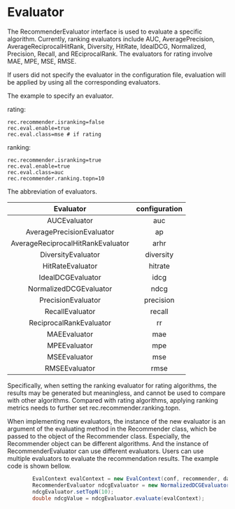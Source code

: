 # Evaluator

The RecommenderEvaluator interface is used to evaluate a specific algorithm. Currently, ranking evaluators include AUC, AveragePrecision, AverageReciprocalHitRank, Diversity, HitRate, IdealDCG, Normalized, Precision, Recall, and REciprocalRank. The evaluators for rating involve MAE, MPE, MSE, RMSE.

If users did not specify the evaluator in the configuration file, evaluation will be applied by using all the corresponding evaluators.

The example to specify an evaluator.

rating:

```
rec.recommender.isranking=false
rec.eval.enable=true
rec.eval.class=mse # if rating
```

ranking:

```
rec.recommender.isranking=true
rec.eval.enable=true
rec.eval.class=auc
rec.recommender.ranking.topn=10
```

The abbreviation of evaluators.

|             Evaluator             | configuration |
|:---------------------------------:|:-------------:|
|            AUCEvaluator           |      auc      |
|     AveragePrecisionEvaluator     |       ap      |
| AverageReciprocalHitRankEvaluator |      arhr     |
|         DiversityEvaluator        |   diversity   |
|          HitRateEvaluator         |    hitrate    |
|         IdealDCGEvaluator         |      idcg     |
|       NormalizedDCGEvaluator      |      ndcg     |
|         PrecisionEvaluator        |   precision   |
|          RecallEvaluator          |     recall    |
|      ReciprocalRankEvaluator      |       rr      |
|            MAEEvaluator           |      mae      |
|            MPEEvaluator           |      mpe      |
|            MSEEvaluator           |      mse      |
|           RMSEEvaluator           |      rmse     |

Specifically, when setting the ranking evaluator for rating algorithms, the results may be generated but meaningless, and cannot be used to compare with other algorithms.
Compared with rating algorithms, applying ranking metrics needs to further set rec.recommender.ranking.topn.

When implementing new evaluators, the instance of the new evaluator is an argument of the evaluating method in the Recommender class, which be passed to the object of the Recommender class. Especially, the Recommender object can be different algorithms. And the instance of RecommenderEvaluator can use different evaluators.
Users can use multiple evaluators to evaluate the recommendation results.
The example code is shown bellow.

```java
        EvalContext evalContext = new EvalContext(conf, recommender, dataModel.getTestDataSet(), context.getSimilarity().getSimilarityMatrix(), recContext.getSimilarities());
        RecommenderEvaluator ndcgEvaluator = new NormalizedDCGEvaluator();
        ndcgEvaluator.setTopN(10);
        double ndcgValue = ndcgEvaluator.evaluate(evalContext);
```
